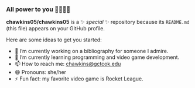 ### All power to you ✊🏾💥💯

**chawkins05/chawkins05** is a ✨ _special_ ✨ repository because its `README.md` (this file) appears on your GitHub profile.

Here are some ideas to get you started:

- 🔭 I’m currently working on a bibliography for someone I admire.
- 🌱 I’m currently learning programming and video game development.
- 📫 How to reach me: chawkins@gctcok.edu
- 😄 Pronouns: she/her
- ⚡ Fun fact: my favorite video game is Rocket League.
